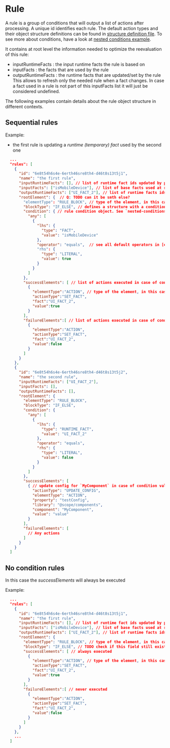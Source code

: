 # Rule

A rule is a group of conditions that will output a list of actions after processing. A unique id identifies each rule.
The default action types and their object structure definitions can be found in [structure definition file](https://github.com/AmadeusITGroup/otter/blob/main/packages/@o3r/rules-engine/src/engine/structure.ts).
To see more about conditions, have a look at [nested conditions example](./examples/nested-conditions.md).


It contains at root level the information needed to optimize the reevaluation of this rule:
* inputRuntimeFacts : the input runtime facts the rule is based on
* inputFacts : the facts that are used by the rule
* outputRuntimeFacts : the runtime facts that are updated/set by the rule
This allows to refresh only the needed rule when a fact changes.
In case a fact used in a rule is not part of this inputFacts list it will just be considered undefined.

The following examples contain details about the rule object structure in different contexts.

## Sequential rules
Example:

- the first rule is updating a _runtime (temporary) fact_ used by the second one

```json
  ...
  "rules": [
    {
      "id": "6e8t54h6s4e-6erth46sre8th4-d46t8s13t5j1",
      "name": "the first rule",
      "inputRuntimeFacts": [], // list of runtime fact ids updated by previous rules
      "inputFacts": ["isMobileDevice"], // list of base facts used at rule execution
      "outputRuntimeFacts": ["UI_FACT_2"], // list of runtime facts ids modified by this rule
      "rootElement": {  // Q: TODO can it be smth else?
        "elementType": "RULE_BLOCK", // type of the element, in this case a RULE_BLOCK.
        "blockType": "IF_ELSE", // defines a structure with a condition and a list of success elements plus a list of failure elements
        "condition": { // rule condition object. See `nested-conditions.ts` for object structure details
          "any": [
            {
              "lhs": {
                "type": "FACT",
                "value": "isMobileDevice"
              },
              "operator": "equals",  // see all default operators in [engine operators section](https://github.com/AmadeusITGroup/otter/blob/main/packages/%40o3r/rules-engine/src/engine/operator/operators/index.ts)
              "rhs": {
                "type": "LITERAL",
                "value": true
              }
            }
          ]
        },
        "successElements": [ // list of actions executed in case of condition evaluation as success
          {
            "elementType":"ACTION", // type of the element, in this case an ACTION
            "actionType":"SET_FACT",
            "fact":"UI_FACT_2",
            "value":true
          }
        ],
        "failureElements":[ // list of actions executed in case of condition evaluation as failure
          {
            "elementType":"ACTION",
            "actionType":"SET_FACT",
            "fact":"UI_FACT_2",
            "value":false
          }
        ]
      }
    },
    {
      "id": "6e8t54h6s4e-6erth46sre8th4-d46t8s13t5j2",
      "name": "the second rule",
      "inputRuntimeFacts": ["UI_FACT_2"],
      "inputFacts": [],
      "outputRuntimeFacts": [],
      "rootElement": {
        "elementType": "RULE_BLOCK",
        "blockType": "IF_ELSE",
        "condition": {
          "any": [
            {
              "lhs": {
                "type": "RUNTIME_FACT",
                "value": "UI_FACT_2"
              },
              "operator": "equals",
              "rhs": {
                "type": "LITERAL",
                "value": false
              }
            }
          ]
        },
        "successElements": [
          { // update config for `MyComponent` in case of condition valid output
            "actionType": "UPDATE_CONFIG",
            "elementType": "ACTION",
            "property": "testConfig",
            "library": "@scope/components",
            "component": "MyComponent",
            "value": "value"
          }
        ],
        "failureElements": [
          // Any actions
        ]
      }
    }
  ]
```

## No condition rules
In this case the _successElements_ will always be executed

Example:

```json
  ...
  "rules": [
    {
      "id": "6e8t54h6s4e-6erth46sre8th4-d46t8s13t5j1",
      "name": "the first rule",
      "inputRuntimeFacts": [], // list of runtime fact ids updated by previous rules
      "inputFacts": ["isMobileDevice"], // list of base facts used at rule execution
      "outputRuntimeFacts": ["UI_FACT_2"], // list of runtime facts ids modified by this rule
      "rootElement": {
        "elementType": "RULE_BLOCK", // type of the element, in this case a RULE_BLOCK.
        "blockType": "IF_ELSE", // TODO check if this field still exists
        "successElements": [ // always executed
          {
            "elementType":"ACTION", // type of the element, in this case an ACTION
            "actionType":"SET_FACT",
            "fact":"UI_FACT_2",
            "value":true
          }
        ],
        "failureElements":[ // never executed
          {
            "elementType":"ACTION",
            "actionType":"SET_FACT",
            "fact":"UI_FACT_2",
            "value":false
          }
        ]
      }
    },
    ...
  ]
```
